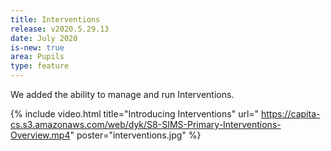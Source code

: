 ```yaml
---
title: Interventions
release: v2020.5.29.13
date: July 2020
is-new: true
area: Pupils
type: feature
---
```


We added the ability to manage and run Interventions.

{% include video.html title="Introducing Interventions" url=" https://capita-cs.s3.amazonaws.com/web/dyk/S8-SIMS-Primary-Interventions-Overview.mp4" poster="interventions.jpg" %}
